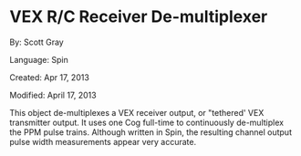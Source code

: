 # VEX R/C Receiver De-multiplexer

By: Scott Gray

Language: Spin

Created: Apr 17, 2013

Modified: April 17, 2013

This object de-multiplexes a VEX receiver output, or "tethered' VEX transmitter output. It uses one Cog full-time to continuously de-multiplex the PPM pulse trains. Although written in Spin, the resulting channel output pulse width measurements appear very accurate.
